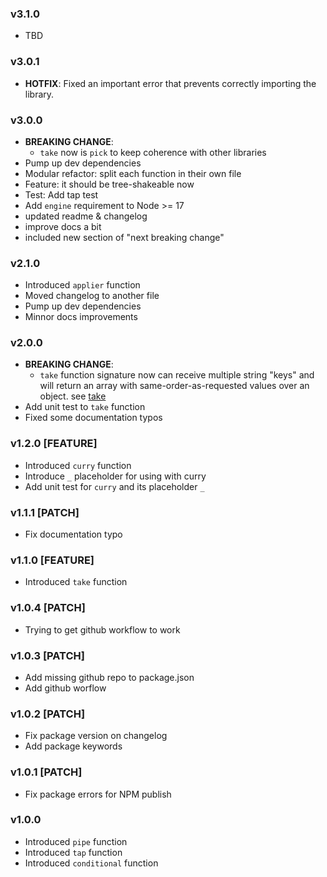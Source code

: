 ### v3.1.0
- TBD

### v3.0.1
- <b>HOTFIX</b>: Fixed an important error that prevents correctly importing the library.

### v3.0.0
- <b>BREAKING CHANGE</b>:
  - `take` now is `pick` to keep coherence with other libraries
- Pump up dev dependencies
- Modular refactor: split each function in their own file
- Feature: it should be tree-shakeable now
- Test: Add tap test
- Add `engine` requirement to Node >= 17
- updated readme & changelog
- improve docs a bit
- included new section of "next breaking change"

### v2.1.0
- Introduced `applier` function
- Moved changelog to another file
- Pump up dev dependencies
- Minnor docs improvements

### v2.0.0  
- <b>BREAKING CHANGE</b>:
  - `take` function signature now can receive multiple string "keys" and will return an array with same-order-as-requested values over an object. see [take](#usage)
- Add unit test to `take` function
- Fixed some documentation typos

### v1.2.0 [FEATURE]
- Introduced `curry` function
- Introduce `_` placeholder for using with curry
- Add unit test for `curry` and its placeholder `_`

### v1.1.1 [PATCH]
- Fix documentation typo

### v1.1.0 [FEATURE]
- Introduced `take` function

### v1.0.4 [PATCH]
- Trying to get github workflow to work

### v1.0.3 [PATCH]
 - Add missing github repo to package.json
 - Add github worflow

### v1.0.2 [PATCH]
 - Fix package version on changelog
 - Add package keywords

### v1.0.1 [PATCH]
 - Fix package errors for NPM publish

### v1.0.0
 - Introduced `pipe` function
 - Introduced `tap` function
 - Introduced `conditional` function